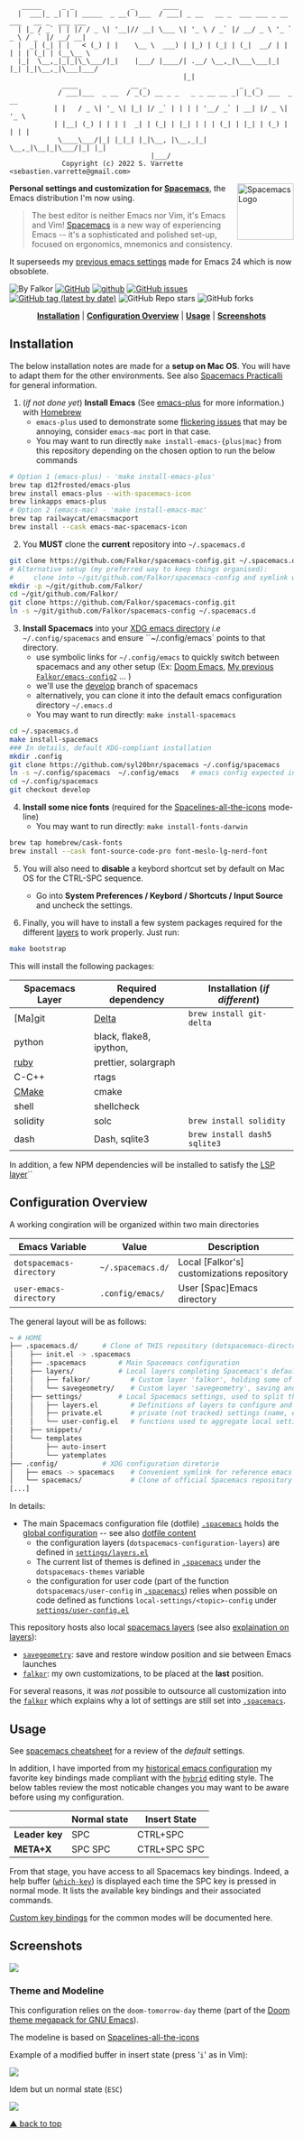        _____     _ _              _       ____
      |  ___|_ _| | | _____  _ __( )___  / ___| _ __   __ _  ___ ___ _ __ ___   __ _  ___ ___
      | |_ / _` | | |/ / _ \| '__|// __| \___ \| '_ \ / _` |/ __/ _ \ '_ ` _ \ / _` |/ __/ __|
      |  _| (_| | |   < (_) | |    \__ \  ___) | |_) | (_| | (_|  __/ | | | | | (_| | (__\__ \
      |_|  \__,_|_|_|\_\___/|_|    |___/ |____/| .__/ \__,_|\___\___|_| |_| |_|\__,_|\___|___/
                                               |_|
                 ____             __ _                       _   _
                / ___|___  _ __  / _(_) __ _ _   _ _ __ __ _| |_(_) ___  _ __
               | |   / _ \| '_ \| |_| |/ _` | | | | '__/ _` | __| |/ _ \| '_ \
               | |__| (_) | | | |  _| | (_| | |_| | | | (_| | |_| | (_) | | | |
                \____\___/|_| |_|_| |_|\__, |\__,_|_|  \__,_|\__|_|\___/|_| |_|
                                       |___/
                 Copyright (c) 2022 S. Varrette <sebastien.varrette@gmail.com>


<a href="https://www.spacemacs.org/">
  <img align="right" style="float: right;" src="https://www.spacemacs.org/img/logo.svg" alt="Spacemacs Logo" width="100"/>
</a>

__Personal settings and customization for [Spacemacs](https://www.spacemacs.org/)__, the Emacs distribution I'm now using.

> The best editor is neither Emacs nor Vim, it's Emacs and Vim!
> [Spacemacs](https://www.spacemacs.org/) is a new way of experiencing Emacs -- it's a sophisticated and polished set-up, focused on ergonomics, mnemonics and consistency.

It superseeds my [previous emacs settings](https://github.com/Falkor/emacs-config2) made for Emacs 24 which is now obsoblete.

![By Falkor](https://img.shields.io/badge/by-Falkor-blue.svg) [![GitHub](https://img.shields.io/github/license/Falkor/spacemacs-config?color=green)](https://github.com/Falkor/spacemacs-config/blob/devel/LICENSE) [![github](https://img.shields.io/badge/git-github-lightgray.svg)](https://github.com/Falkor/spacemacs-config) [![GitHub issues](https://img.shields.io/github/issues/Falkor/spacemacs-config)](https://github.com/Falkor/spacemacs-config/issues) [![GitHub tag (latest by date)](https://img.shields.io/github/v/tag/Falkor/spacemacs-config?label=version)](https://github.com/Falkor/spacemacs-config/tags) ![GitHub Repo stars](https://img.shields.io/github/stars/Falkor/spacemacs-config?style=social) ![GitHub forks](https://img.shields.io/github/forks/Falkor/spacemacs-config?style=social)

<p align="center">
<b><a href="#installation">Installation</a></b>
|
<b><a href="#configuration-overview">Configuration Overview</a></b>
|
<b><a href="#usage">Usage</a></b>
|
<b><a href="#screenshots">Screenshots</a></b>
</p>


## Installation

The below installation notes are made for a **setup on Mac OS**.
You will have to adapt them for the other environments. See also [Spacemacs Practicalli](https://practical.li/spacemacs/) for general information.

1. (_if not done yet_) __Install Emacs__ (See [emacs-plus](https://github.com/d12frosted/homebrew-emacs-plus) for more information.) with [Homebrew](https://brew.sh/)
    - `emacs-plus` used to demonstrate some [flickering issues](https://github.com/syl20bnr/spacemacs/issues/12009) that may be annoying, consider `emacs-mac` port in that case.
    - You may want to run directly `make install-emacs-{plus|mac}` from this repository depending on the chosen option to run the below commands

```bash
# Option 1 (emacs-plus) - 'make install-emacs-plus'
brew tap d12frosted/emacs-plus
brew install emacs-plus --with-spacemacs-icon
brew linkapps emacs-plus
# Option 2 (emacs-mac) - 'make install-emacs-mac'
brew tap railwaycat/emacsmacport
brew install --cask emacs-mac-spacemacs-icon
```

2. You **MUST** clone the __current__ repository into `~/.spacemacs.d`

```bash
git clone https://github.com/Falkor/spacemacs-config.git ~/.spacemacs.d
# Alternative setup (my preferred way to keep things organised):
#     clone into ~/git/github.com/Falkor/spacemacs-config and symlink where appropriate
mkdir -p ~/git/github.com/Falkor/
cd ~/git/github.com/Falkor/
git clone https://github.com/Falkor/spacemacs-config.git
ln -s ~/git/github.com/Falkor/spacemacs-config ~/.spacemacs.d
```

3. __Install Spacemacs__ into your [XDG emacs directory](https://wiki.archlinux.org/title/XDG_Base_Directory) _i.e_ `~/.config/spacemacs` and ensure ``~/.config/emacs` points to that directory.
    - use symbolic links for `~/.config/emacs` to quickly switch between spacemacs and any other setup (Ex: [Doom Emacs](https://github.com/hlissner/doom-emacs), [My previous `Falkor/emacs-config2`](https://github.com/Falkor/emacs-config2) ... )
    - we'll use the [develop](https://develop.spacemacs.org/) branch of spacemacs
    - alternatively, you can clone it into the default emacs configuration directory `~/.emacs.d`
    - You may want to run directly: `make install-spacemacs`

```bash
cd ~/.spacemacs.d
make install-spacemacs
### In details, default XDG-compliant installation
mkdir .config
git clone https://github.com/syl20bnr/spacemacs ~/.config/spacemacs
ln -s ~/.config/spacemacs  ~/.config/emacs   # emacs config expected in ~/.config/emacs
cd ~/.config/spacemacs
git checkout develop
```

4. __Install some nice fonts__ (required for the [Spacelines-all-the-icons](https://github.com/domtronn/spaceline-all-the-icons.el) mode-line)
    - You may want to run directly: `make install-fonts-darwin`

```bash
brew tap homebrew/cask-fonts
brew install --cask font-source-code-pro font-meslo-lg-nerd-font
```

5. You will also need to **disable** a keybord shortcut set by default on Mac OS for the CTRL-SPC sequence.
    - Go into **System Preferences / Keybord / Shortcuts / Input Source** and uncheck the settings.

6. Finally, you will have to install a few system packages required for the different [layers](settings/layers.el) to work properly. Just run:

```bash
make bootstrap
```

This will install the following packages:

| Spacemacs Layer                                                        | Required dependency                                           | Installation (_if different_) |
|------------------------------------------------------------------------|---------------------------------------------------------------|-------------------------------|
| [Ma]git                                                                | [Delta](https://dandavison.github.io/delta/installation.html) | `brew install git-delta`      |
| python                                                                 | black, flake8, ipython,                                       |                               |
| [ruby](https://develop.spacemacs.org/layers/+lang/ruby/README.html)    | prettier, solargraph                                          |                               |
| C-C++                                                                  | rtags                                                         |                               |
| [CMake](https://develop.spacemacs.org/layers/+tools/cmake/README.html) | cmake                                                         |                               |
| shell                                                                  | shellcheck                                                    |                               |
| solidity                                                               | solc                                                          | `brew install solidity`       |
| dash                                                                   | Dash, sqlite3                                                 | `brew install dash5 sqlite3`  |

In addition, a few NPM dependencies will be installed to satisfy the [LSP layer](https://develop.spacemacs.org/layers/+tools/lsp/README.html)``


## Configuration Overview

A working congiration will be organized within two main directories

| __Emacs Variable__       | __Value__         | __Description__                            |
|--------------------------|-------------------|--------------------------------------------|
| `dotspacemacs-directory` | `~/.spacemacs.d/` | Local [Falkor's] customizations repository |
| `user-emacs-directory`   | `.config/emacs/`  | User [Spac]Emacs directory                 |

The general layout will be as follows:

```bash
~ # HOME
├── .spacemacs.d/      # Clone of THIS repository (dotspacemacs-directory)
│    ├── init.el -> .spacemacs
│    ├── .spacemacs        # Main Spacemacs configuration
│    ├── layers/           # Local layers completing Spacemacs's default ones
│    │   ├── falkor/          # Custom layer 'falkor', holding some of my customizations
│    │   └── savegeometry/    # Custom layer 'savegeometry', saving and restoring window position and size
│    ├── settings/         # Local Spacemacs settings, used to split the global configuration in meaningfull manner
│    │   ├── layers.el        # Definitions of layers to configure and associated packages
│    │   ├── private.el       # private (not tracked) settings (name, email, API etc.)
│    │   └── user-config.el   # functions used to aggregate local settings per topic
│    ├── snippets/
│    └── templates
│        ├── auto-insert
│        └── yatemplates
├── .config/           # XDG configuration diretorie
│   ├── emacs -> spacemacs    # Convenient symlink for reference emacs configuration (user-emacs-directory)
│   └── spacemacs/            # Clone of official Spacemacs repository
[...]
```

In details:

* The main Spacemacs configuration file (dotfile) [`.spacemacs`](.spacemacs) holds the [global configuration](https://www.spacemacs.org/doc/QUICK_START.html) -- see also [dotfile content](https://www.spacemacs.org/doc/DOCUMENTATION.html#dotfile-contents)
    - the configuration layers (`dotspacemacs-configuration-layers`) are defined in [`settings/layers.el`](settings/layers.el)
    - The current list of themes is defined in [`.spacemacs`](.spacemacs) under the `dotspacemacs-themes` variable
    - the configuration for user code (part of the function `dotspacemacs/user-config` in [`.spacemacs`](.spacemacs)) relies when possible on code defined as functions `local-settings/<topic>-config` under [`settings/user-config.el`](settings/user-config.el)

This repository hosts also local [spacemacs layers](http://spacemacs.org/doc/LAYERS.html) (see also [explaination on layers](http://www.modernemacs.com/post/migrate-layers/)):

* [`savegeometry`](layers/savegeometry/): save and restore window position and sie between Emacs launches
* [`falkor`](layers/falkor/): my own customizations, to be placed at the **last** position.

For several reasons, it was _not_ possible to outsource all customization into the [`falkor`](layers/falkor/) which explains why a lot of settings are still set into  [`.spacemacs`](.spacemacs).

## Usage

See [spacemacs cheatsheet](https://devhints.io/spacemacs) for a review of the _default_ settings.

In addition, I have imported from my [historical emacs configuration](https://github.com/Falkor/emacs-config2/tree/devel/config) my favorite key bindings made compliant with the [`hybrid`](https://www.spacemacs.org/doc/DOCUMENTATION.html#hybrid) editing style.
The below tables review the most noticable changes you may want to be aware before using my configuration.

|                | Normal state | Insert State |
|----------------|--------------|--------------|
| __Leader key__ | SPC          | CTRL+SPC     |
| __META+X__     | SPC SPC      | CTRL+SPC SPC |

From that stage, you have access to all Spacemacs key bindings.
Indeed, a help buffer ([`which-key`](https://github.com/justbur/emacs-which-key)) is displayed each time the SPC key is pressed in normal mode. It lists the available key bindings and their associated commands.

[Custom key bindings](https://develop.spacemacs.org/doc/DOCUMENTATION.html) for the common modes will be documented here.




## Screenshots

![](doc/images/screenshot_falkor_spacemacs.png)

### Theme and Modeline

This configuration relies on the `doom-tomorrow-day` theme (part of the [Doom theme megapack for GNU Emacs](https://github.com/doomemacs/themes#theme-list)).

The modeline is based on [Spacelines-all-the-icons](https://github.com/domtronn/spaceline-all-the-icons.el)

Example of a modified buffer in insert state (press '`i`' as in Vim):

![](doc/images/screenshot_falkor_spacemacs_modeline_insert.png)

Idem but un normal state (`ESC`)

![](doc/images/screenshot_falkor_spacemacs_modeline_normal.png)

[▲ back to top](#readme)
